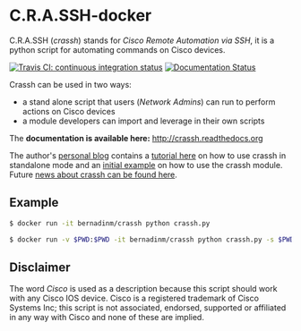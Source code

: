 C.R.A.SSH-docker
=========

C.R.A.SSH (*crassh*) stands for *Cisco Remote Automation via SSH*, it is
a python script for automating commands on Cisco devices.

[![Travis CI: continuous integration status](https://travis-ci.org/linickx/crassh.svg?branch=master)](https://travis-ci.org/linickx/crassh)
[![Documentation Status](https://readthedocs.org/projects/crassh/badge/?version=latest)](http://crassh.readthedocs.org/en/latest/?badge=latest)

Crassh can be used in two ways:

-   a stand alone script that users (*Network Admins*) can run to
    perform actions on Cisco devices
-   a module developers can import and leverage in their own scripts

The **documentation is available here:** <http://crassh.readthedocs.org>

The author's [personal blog](http://www.linickx.com) contains a [tutorial
here](http://www.linickx.com/3980/automating-cisco-commands-with-c-r-a-ssh)
on how to use crassh in standalone mode and an [initial
example](http://linickx.com/pip-install-crassh) on how to use the crassh
module. Future [news about crassh can be found
here](http://www.linickx.com/tag/crassh).


## Example


```bash
$ docker run -it bernadinm/crassh python crassh.py
```

```bash
$ docker run -v $PWD:$PWD -it bernadinm/crassh python crassh.py -s $PWD/switch -c $PWD/commands -U username -P password
```



Disclaimer
----------

The word *Cisco* is used as a description because this script should
work with any Cisco IOS device. Cisco is a registered trademark of Cisco
Systems Inc; this script is not associated, endorsed, supported or
affiliated in any way with Cisco and none of these are implied.

